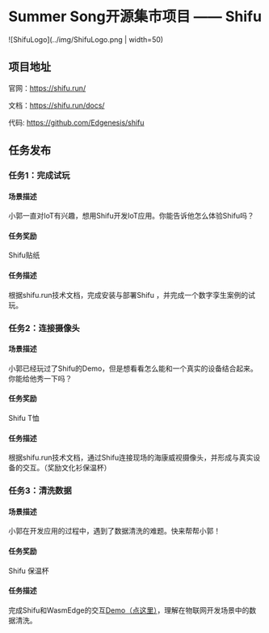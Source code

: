 # Summer Song开源集市项目 —— Shifu

![ShifuLogo](../img/ShifuLogo.png | width=50)

## 项目地址

官网：https://shifu.run/

文档：https://shifu.run/docs/

代码: https://github.com/Edgenesis/shifu


## 任务发布

### 任务1：完成试玩

#### 场景描述

小郭一直对IoT有兴趣，想用Shifu开发IoT应用。你能告诉他怎么体验Shifu吗？

#### 任务奖励

Shifu贴纸

#### 任务描述

根据shifu.run技术文档，完成安装与部署Shifu ，并完成一个数字孪生案例的试玩。

### 任务2：连接摄像头

#### 场景描述

小郭已经玩过了Shifu的Demo，但是想看看怎么能和一个真实的设备结合起来。你能给他秀一下吗？

#### 任务奖励

Shifu T恤

#### 任务描述

根据shifu.run技术文档，通过Shifu连接现场的海康威视摄像头，并形成与真实设备的交互。（奖励文化衫保温杯）

### 任务3：清洗数据

#### 场景描述

小郭在开发应用的过程中，遇到了数据清洗的难题。快来帮帮小郭！

#### 任务奖励

Shifu 保温杯

#### 任务描述

完成Shifu和WasmEdge的交互[Demo（点这里）](https://github.com/Edgenesis/wasm-shifu-demo)，理解在物联网开发场景中的数据清洗。

